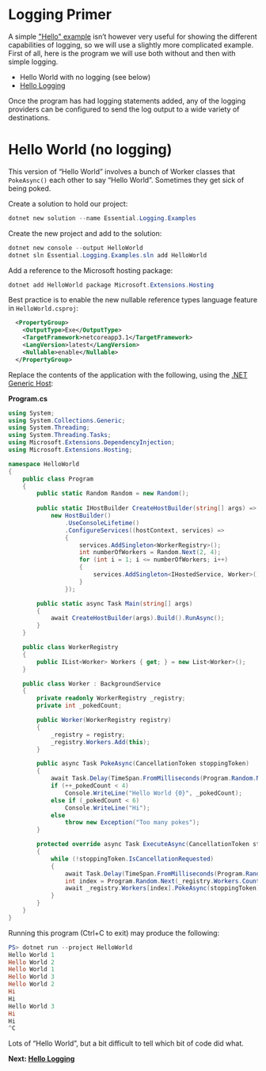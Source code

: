 # Logging Primer

A simple ["Hello" example](../README.md) isn’t however very useful for showing the different capabilities of logging, so we will use a slightly more complicated example. First of all, here is the program we will use both without and then with simple logging.

* Hello World with no logging (see below)
* [Hello Logging](Hello-Logging.md)

Once the program has had logging statements added, any of the logging providers can be configured to send the log output to a wide variety of destinations.

# Hello World (no logging)

This version of “Hello World” involves a bunch of Worker classes that `PokeAsync()` each other to say “Hello World”. Sometimes they get sick of being poked.

Create a solution to hold our project:

```powershell
dotnet new solution --name Essential.Logging.Examples
```

Create the new project and add to the solution:

```powershell
dotnet new console --output HelloWorld
dotnet sln Essential.Logging.Examples.sln add HelloWorld
```

Add a reference to the Microsoft hosting package:

```powershell
dotnet add HelloWorld package Microsoft.Extensions.Hosting
```

Best practice is to enable the new nullable reference types language feature in `HelloWorld.csproj`:

```xml
  <PropertyGroup>
    <OutputType>Exe</OutputType>
    <TargetFramework>netcoreapp3.1</TargetFramework>
    <LangVersion>latest</LangVersion>
    <Nullable>enable</Nullable>
  </PropertyGroup>
```

Replace the contents of the application with the following, using the [.NET Generic Host](https://docs.microsoft.com/en-us/aspnet/core/fundamentals/host/generic-host):

**Program.cs**
```c#
using System;
using System.Collections.Generic;
using System.Threading;
using System.Threading.Tasks;
using Microsoft.Extensions.DependencyInjection;
using Microsoft.Extensions.Hosting;

namespace HelloWorld
{
    public class Program
    {
        public static Random Random = new Random();
        
        public static IHostBuilder CreateHostBuilder(string[] args) =>
            new HostBuilder()
                .UseConsoleLifetime()
                .ConfigureServices((hostContext, services) =>
                {
                    services.AddSingleton<WorkerRegistry>();
                    int numberOfWorkers = Random.Next(2, 4);
                    for (int i = 1; i <= numberOfWorkers; i++)
                    {
                        services.AddSingleton<IHostedService, Worker>();
                    }
                });

        public static async Task Main(string[] args)
        {
            await CreateHostBuilder(args).Build().RunAsync();
        }
    }

    public class WorkerRegistry
    {
        public IList<Worker> Workers { get; } = new List<Worker>();
    }

    public class Worker : BackgroundService
    {
        private readonly WorkerRegistry _registry;
        private int _pokedCount;

        public Worker(WorkerRegistry registry)
        {
            _registry = registry;
            _registry.Workers.Add(this);
        }

        public async Task PokeAsync(CancellationToken stoppingToken)
        {
            await Task.Delay(TimeSpan.FromMilliseconds(Program.Random.Next(500)), stoppingToken);
            if (++_pokedCount < 4)
                Console.WriteLine("Hello World {0}", _pokedCount);
            else if (_pokedCount < 6)
                Console.WriteLine("Hi");
            else
                throw new Exception("Too many pokes");
        }

        protected override async Task ExecuteAsync(CancellationToken stoppingToken)
        {
            while (!stoppingToken.IsCancellationRequested)
            {
                await Task.Delay(TimeSpan.FromMilliseconds(Program.Random.Next(500)), stoppingToken);
                int index = Program.Random.Next(_registry.Workers.Count);
                await _registry.Workers[index].PokeAsync(stoppingToken);
            }
        }
    }
}
```

Running this program (Ctrl+C to exit) may produce the following:

```powershell
PS> dotnet run --project HelloWorld
Hello World 1
Hello World 2
Hello World 1
Hello World 3
Hello World 2
Hi
Hi
Hello World 3
Hi
Hi
^C
```

Lots of “Hello World”, but a bit difficult to tell which bit of code did what.

**Next: [Hello Logging](Hello-Logging.md)**
